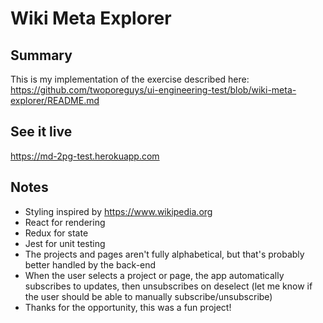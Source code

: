 # Wiki Meta Explorer

## Summary
This is my implementation of the exercise described here: https://github.com/twoporeguys/ui-engineering-test/blob/wiki-meta-explorer/README.md

## See it live
https://md-2pg-test.herokuapp.com

## Notes
- Styling inspired by https://www.wikipedia.org
- React for rendering
- Redux for state
- Jest for unit testing
- The projects and pages aren't fully alphabetical, but that's probably better handled by the back-end
- When the user selects a project or page, the app automatically subscribes to updates, then unsubscribes on deselect (let me know if the user should be able to manually subscribe/unsubscribe)
- Thanks for the opportunity, this was a fun project!

